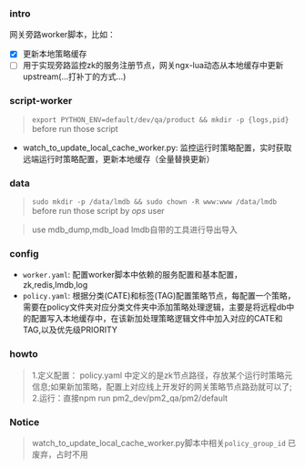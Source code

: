 ### intro
网关旁路worker脚本，比如：
- [x] 更新本地策略缓存 
- [ ] 用于实现旁路监控zk的服务注册节点，网关ngx-lua动态从本地缓存中更新upstream(...打补丁的方式...)

### script-worker
> `export PYTHON_ENV=default/dev/qa/product && mkdir -p {logs,pid}` before run those script
* watch_to_update_local_cache_worker.py: 监控运行时策略配置，实时获取远端运行时策略配置，更新本地缓存（全量替换更新）

### data
> `sudo mkdir -p /data/lmdb && sudo chown -R www:www /data/lmdb` before run those script by *ops* user

> use mdb_dump,mdb_load lmdb自带的工具进行导出导入


### config
* `worker.yaml`: 配置worker脚本中依赖的服务配置和基本配置，zk,redis,lmdb,log
* `policy.yaml`: 根据分类(CATE)和标签(TAG)配置策略节点，每配置一个策略，需要在policy文件夹对应分类文件夹中添加策略处理逻辑，主要是将远程db中的配置写入本地缓存中，在该新加处理策略逻辑文件中加入对应的CATE和TAG,以及优先级PRIORITY


### howto
> 1.定义配置： policy.yaml 中定义的是zk节点路径，存放某个运行时策略元信息;如果新加策略，配置上对应线上开发好的网关策略节点路劲就可以了;
> 2.运行：直接npm run pm2_dev/pm2_qa/pm2/default


### Notice
> watch_to_update_local_cache_worker.py脚本中相关`policy_group_id` 已废弃，占时不用 



